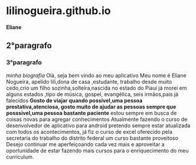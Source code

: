 # lilinogueira.github.io

**Eliane**
## 2°paragrafo ##
### 3°paragrafo ###



*minha biografia*
  Olá, seja bem vindo ao meu aplicativo
 Meu nome é Eliane Nogueira,
   apelido lili,dona de casa ,estudante,
 trabalho desde muito cedo,crio um filho sozinha,solteira,nascida no estado do Piaui 
 já morei em alguns estados ,tipo de música, gospel, evangélica, seis irmãos,pais já falecidos
 __Gosto de viajar quando possivel,uma pessoa prestativa,atenciosa, gosto muito de ajudar as pessoas 
 sempre que posssivel,uma pessoa bastante paciente__
 estou sempre em busca de coisas novas para agregar conhecimentos
  Atualmente fazendo o curso de desenvolvedor de aplicativo para android
 pretendo sempre estar atualizada com todos os acontecimentos, já fiz o curso
 de excel oferecido pela secretaria do trabalho do distrito federal um curso bastante proveitoso
 Desejo continuar me aperfeiçoando cada vez mais e aproveitar a oportunidade
	de estar fazendo mais cursos para o enriquecimento do meu curriculum.
